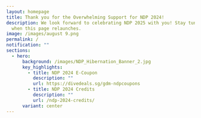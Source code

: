 ```yaml
---
layout: homepage
title: Thank you for the Overwhelming Support for NDP 2024!
description: We look forward to celebrating NDP 2025 with you! Stay tuned for
  when this page relaunches.
image: /images/august 9.png
permalink: /
notification: ""
sections:
  - hero:
      background: /images/NDP_Hibernation_Banner_2.jpg
      key_highlights:
        - title: NDP 2024 E-Coupon
          description: ""
          url: https://divedeals.sg/gdm-ndpcoupons
        - title: NDP 2024 Credits
          description: ""
          url: /ndp-2024-credits/
      variant: center
---
```

